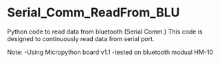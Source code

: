 # Serial_Comm_ReadFrom_BLU
Python code to read data from bluetooth (Serial Comm.)
This code is designed to continuously read data from serial port.

Note: 
    -Using Micropython board v1.1
    -tested on bluetooth modual HM-10

